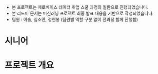 - 본 프로젝트는 제로베이스 데이터 취업 스쿨 과정의 일환으로 진행되었습니다.
- 본 리드미 문서는 머신러닝 프로젝트 최종 발표 내용을 기반으로 작성되었습니다.
- 팀원 : 이솔, 심소민, 정현봉 (팀원별 역할 구분 없이 전과정 함께 진행함)

# 시니어 
# 프로젝트 개요
